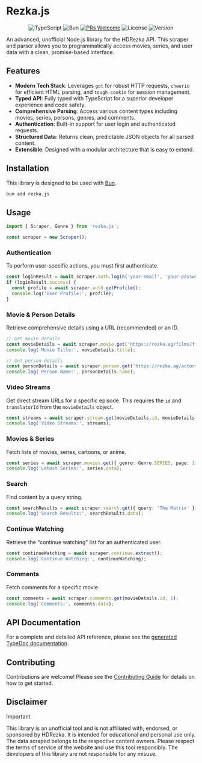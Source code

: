 # Rezka.js

<p align="center">
  <img src="https://img.shields.io/badge/TypeScript-3178C6?style=for-the-badge&logo=typescript&logoColor=white" alt="TypeScript" />
  <img src="https://img.shields.io/badge/Bun-000000?style=for-the-badge&logo=bun&logoColor=white" alt="Bun" />
  <a href="CONTRIBUTING.md"><img src="https://img.shields.io/badge/PRs-welcome-brightgreen.svg?style=for-the-badge" alt="PRs Welcome" /></a>
  <img src="https://img.shields.io/github/license/DepsCian/rezka.js?style=for-the-badge" alt="License" />
  <img src="https://img.shields.io/github/package-json/v/DepsCian/rezka.js?style=for-the-badge" alt="Version" />
</p>

An advanced, unofficial Node.js library for the HDRezka API. This scraper and parser allows you to programmatically access movies, series, and user data with a clean, promise-based interface.

## Features

- **Modern Tech Stack**: Leverages `got` for robust HTTP requests, `cheerio` for efficient HTML parsing, and `tough-cookie` for session management.
- **Typed API**: Fully typed with TypeScript for a superior developer experience and code safety.
- **Comprehensive Parsing**: Access various content types including movies, series, persons, genres, and comments.
- **Authentication**: Built-in support for user login and authenticated requests.
- **Structured Data**: Returns clean, predictable JSON objects for all parsed content.
- **Extensible**: Designed with a modular architecture that is easy to extend.

## Installation

This library is designed to be used with [Bun](https://bun.sh/).

```bash
bun add rezka.js
```

## Usage

```typescript
import { Scraper, Genre } from 'rezka.js';

const scraper = new Scraper();
```

### Authentication

To perform user-specific actions, you must first authenticate.

```typescript
const loginResult = await scraper.auth.login('your-email', 'your-password');
if (loginResult.success) {
  const profile = await scraper.auth.getProfile();
  console.log('User Profile:', profile);
}
```

### Movie & Person Details

Retrieve comprehensive details using a URL (recommended) or an ID.

```typescript
// Get movie details
const movieDetails = await scraper.movie.get('https://rezka.ag/films/fiction/123-the-matrix.html');
console.log('Movie Title:', movieDetails.title);

// Get person details
const personDetails = await scraper.person.get('https://rezka.ag/actors/11-keanu-reeves/');
console.log('Person Name:', personDetails.name);
```

### Video Streams

Get direct stream URLs for a specific episode. This requires the `id` and `translatorId` from the `movieDetails` object.

```typescript
const streams = await scraper.stream.get(movieDetails.id, movieDetails.translators[0].id, 1, 1);
console.log('Video Streams:', streams);
```

### Movies & Series

Fetch lists of movies, series, cartoons, or anime.

```typescript
const series = await scraper.movies.get({ genre: Genre.SERIES, page: 1 });
console.log('Latest Series:', series.data);
```

### Search

Find content by a query string.

```typescript
const searchResults = await scraper.search.get({ query: 'The Matrix' });
console.log('Search Results:', searchResults.data);
```

### Continue Watching

Retrieve the "continue watching" list for an authenticated user.

```typescript
const continueWatching = await scraper.continue.extract();
console.log('Continue Watching:', continueWatching);
```

### Comments

Fetch comments for a specific movie.

```typescript
const comments = await scraper.comments.get(movieDetails.id, 1);
console.log('Comments:', comments.data);
```

## API Documentation

For a complete and detailed API reference, please see the [generated TypeDoc documentation](./docs/index.html).

## Contributing

Contributions are welcome! Please see the [Contributing Guide](CONTRIBUTING.md) for details on how to get started.

## Disclaimer

> [!IMPORTANT]
> This library is an unofficial tool and is not affiliated with, endorsed, or sponsored by HDRezka. It is intended for educational and personal use only. The data scraped belongs to the respective content owners. Please respect the terms of service of the website and use this tool responsibly. The developers of this library are not responsible for any misuse.
